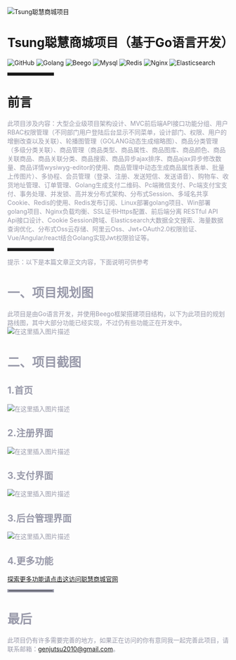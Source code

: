 ![Tsung聪慧商城项目](https://img-blog.csdnimg.cn/20201030110321665.png#pic_center)

# **Tsung聪慧商城项目（基于Go语言开发）**
![GitHub](https://img.shields.io/github/license/tsung-sc/Tsung-Go-shopping-project)
![Golang](https://img.shields.io/badge/Golang-1.14.4-brightgreen)
![Beego](https://img.shields.io/badge/Beegol-v1.12.2-brightgreen)
![Mysql](https://img.shields.io/badge/MySql-5.6.49-brightgreen)
![Redis](https://img.shields.io/badge/Redis-6.0.8-brightgreen)
![Nginx](https://img.shields.io/badge/Nginx-1.18.0-brightgreen)
![Elasticsearch](https://img.shields.io/badge/Elasticsearch-7.9.2-brightgreen)
</font>



<hr style=" border:solid; width:100px; height:1px;" color=#000000 size=1">

# 前言

<font color=#999AAA >此项目涉及内容：大型企业级项目架构设计、MVC前后端API接口功能分组、用户RBAC权限管理（不同部门用户登陆后台显示不同菜单，设计部门、权限、用户的增删改查以及关联）、轮播图管理（GOLANG动态生成缩略图）、商品分类管理（多级分类关联）、商品管理（商品类型、商品属性、商品图库、商品颜色、商品关联商品、商品关联分类、商品搜索、商品异步ajax排序、商品ajax异步修改数量、商品详情wysiwyg-editor的使用、商品管理中动态生成商品属性表单、批量上传图片）、多协程、会员管理（登录、注册、发送短信、发送语音）、购物车、收货地址管理、订单管理、Golang生成支付二维码、Pc端微信支付、Pc端支付宝支付、事务处理、并发锁、高并发分布式架构、分布式Session、多域名共享Cookie、Redis的使用、Redis发布订阅、Linux部署golang项目、Win部署golang项目、Nginx负载均衡、SSL证书Https配置、前后端分离 RESTful API Api接口设计、Cookie Session跨域、Elasticsearch大数据全文搜索、海量数据查询优化、分布式Oss云存储、阿里云Oss、Jwt+OAuth2.0权限验证、Vue/Angular/react结合Golang实现Jwt权限验证等。</font>

<hr style=" border:solid; width:100px; height:1px;" color=#000000 size=1">

<font color=#999AAA >提示：以下是本篇文章正文内容，下面说明可供参考

# 一、项目规划图


<font color=#999AAA >此项目是由Go语言开发，并使用Beego框架搭建项目结构，以下为此项目的规划路线图，其中大部分功能已经实现，不过仍有些功能正在开发中。
![在这里插入图片描述](https://img-blog.csdnimg.cn/20201030105926654.png?x-oss-process=image/watermark,type_ZmFuZ3poZW5naGVpdGk,shadow_10,text_aHR0cHM6Ly9ibG9nLmNzZG4ubmV0L3dlaXhpbl80NDQ4MTEyMw==,size_16,color_FFFFFF,t_70#pic_center)


# 二、项目截图
## 1.首页
![在这里插入图片描述](https://img-blog.csdnimg.cn/20201030114401767.jpg?x-oss-process=image/watermark,type_ZmFuZ3poZW5naGVpdGk,shadow_10,text_aHR0cHM6Ly9ibG9nLmNzZG4ubmV0L3dlaXhpbl80NDQ4MTEyMw==,size_16,color_FFFFFF,t_70#pic_center)




## 2.注册界面
![在这里插入图片描述](https://img-blog.csdnimg.cn/20201030114554402.jpg?x-oss-process=image/watermark,type_ZmFuZ3poZW5naGVpdGk,shadow_10,text_aHR0cHM6Ly9ibG9nLmNzZG4ubmV0L3dlaXhpbl80NDQ4MTEyMw==,size_16,color_FFFFFF,t_70#pic_center)

## 3.支付界面
![在这里插入图片描述](https://img-blog.csdnimg.cn/20201030114735122.jpg?x-oss-process=image/watermark,type_ZmFuZ3poZW5naGVpdGk,shadow_10,text_aHR0cHM6Ly9ibG9nLmNzZG4ubmV0L3dlaXhpbl80NDQ4MTEyMw==,size_16,color_FFFFFF,t_70#pic_center)
## 3.后台管理界面
![在这里插入图片描述](https://img-blog.csdnimg.cn/20201030114920441.jpg?x-oss-process=image/watermark,type_ZmFuZ3poZW5naGVpdGk,shadow_10,text_aHR0cHM6Ly9ibG9nLmNzZG4ubmV0L3dlaXhpbl80NDQ4MTEyMw==,size_16,color_FFFFFF,t_70#pic_center)
## 4.更多功能
[探索更多功能请点击这访问聪慧商城官网](https://www.tsung.top)
<hr style=" border:solid; width:100px; height:1px;" color=#000000 size=1">

# 最后
<font color=#999AAA >此项目仍有许多需要完善的地方，如果正在访问的你有意同我一起完善此项目，请联系邮箱：genjutsu2010@gmail.com。


